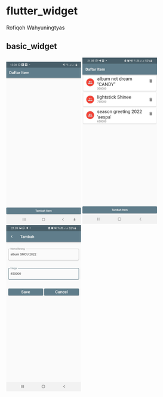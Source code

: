 # flutter_widget

Rofiqoh Wahyuningtyas

## basic_widget

<img src="img/1.jpeg" alt="ss" style="width:200px;"/>
<img src="img/2.jpeg" alt="ss" style="width:200px;"/>
<img src="img/3.jpeg" alt="ss" style="width:200px;"/>
